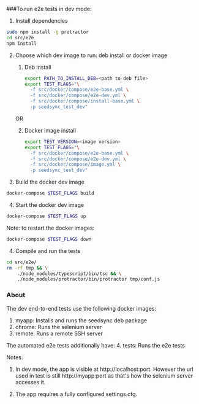 ###To run e2e tests in dev mode:

1. Install dependencies
```bash
sudo npm install -g protractor
cd src/e2e
npm install
```

2. Choose which dev image to run: deb install or docker image
    1. Deb install
       ```bash
       export PATH_TO_INSTALL_DEB=<path to deb file>
       export TEST_FLAGS="\
         -f src/docker/compose/e2e-base.yml \
         -f src/docker/compose/e2e-dev.yml \
         -f src/docker/compose/install-base.yml \
         -p seedsync_test_dev"
       ```

    OR

    2. Docker image install
       ```bash
       export TEST_VERSION=<image version>
       export TEST_FLAGS="\
         -f src/docker/compose/e2e-base.yml \
         -f src/docker/compose/e2e-dev.yml \
         -f src/docker/compose/image.yml \
         -p seedsync_test_dev"
       ```

3. Build the docker dev image
```bash
docker-compose $TEST_FLAGS build
```


4. Start the docker dev image
```bash
docker-compose $TEST_FLAGS up
```

Note: to restart the docker images:
```bash
docker-compose $TEST_FLAGS down
```

4. Compile and run the tests

```bash
cd src/e2e/
rm -rf tmp && \
    ./node_modules/typescript/bin/tsc && \
    ./node_modules/protractor/bin/protractor tmp/conf.js
```

### About
The dev end-to-end tests use the following docker images:
1. myapp: Installs and runs the seedsync deb package
2. chrome: Runs the selenium server
3. remote: Runs a remote SSH server

The automated e2e tests additionally have:
4. tests: Runs the e2e tests

Notes:
1. In dev mode, the app is visible at http://localhost:port.
However the url used in test is still http://myapp:port as
that's how the selenium server accesses it.

2. The app requires a fully configured settings.cfg.